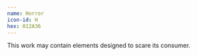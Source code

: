 ```yaml
---
name: Horror
icon-id: H
hex: 012A36
---
```


This work may contain elements designed to scare its consumer.